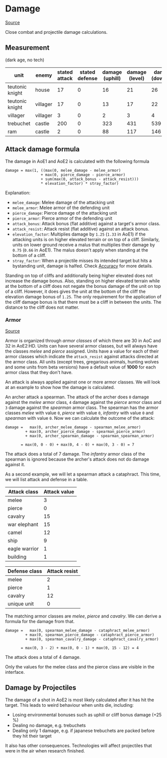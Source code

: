 # Damage

[Source](http://ageofempires.wikia.com/wiki/Attack)

Close combat and projectile damage calculations.

## Measurement

(dark age, no tech)

unit            | enemy    | stated attack | stated defense | damage (uphill) | damage (level) | damage (downhill)
----------------|----------|---------------|----------------|-----------------|----------------|------------------
teutonic knight | house    | 17            | 0              | 16              | 21             | 26
teutonic knight | villager | 17            | 0              | 13              | 17             | 22
villager        | villager | 3             | 0              | 2               | 3              | 4
trebuchet       | castle   | 200           | 0              | 323             | 431            | 539
ram             | castle   | 2             | 0              | 88              | 117            | 146

## Attack damage formula

The damage in AoE1 and AoE2 is calculated with the following formula

```
damage = max(1, ((max(0, melee_damage - melee_armor)
                + max(0, pierce_damage - pierce_armor)
                + sum(max(0, attack_bonus - attack_resist)))
                * elevation_factor) * stray_factor)
```

Explanation:

* `melee_damage`: Melee damage of the attacking unit
* `melee_armor`: Melee armor of the defending unit
* `pierce_damage`: Pierce damage of the attacking unit
* `pierce_armor`: Pierce armor of the defending unit
* `attack_bonus`: Attack bonus (flat additive) against a target's armor class.
* `attack_resist`: Attack resist (flat additive) against an attack bonus.
* `elevation_factor`: Multiplies damage by `1.25` (`1.33` in AoE1) if the attacking units is on higher elevated terrain or on top of a cliff. Similarly, units on lower ground receive a malus that multiplies their damage by `0.75` (`0.66` in AoE1). The malus doesn't apply when standing at the bottom of a cliff.
* `stray_factor`: When a projectile misses its intended target but hits a bystanding unit, damage is halfed. Check [Accuracy](accuracy.md) for more details.

Standing on top of cliffs and additionally being higher elevated does not increase the damage bonus. Also, standing on higher elevated terrain while at the bottom of a cliff does not negate the bonus damage of the unit on top of a cliff. However, it does gives the unit at the bottom of the cliff the elevation damage bonus of `1.25`. The only requirement for the application of the cliff damage bonus is that there must be a cliff in between the units. The distance to the cliff does not matter.

### Armor

[Source](http://ageofempires.wikia.com/wiki/Armor)

Armor is organized through *armor classes* of which there are 30 in AoC and 32 in AoE2:HD. Units can have several armor classes, but will always have the classes *melee* and *pierce* assigned. Units have a value for each of their armor classes which indicate the `attack_resist` against attacks directed at the armor class. All units (except trees, gregarious animals, hunting wolves and some units from beta versions) have a default value of **1000** for each armor class that they don't have.

An attack is always applied against one or more armor classes. We will look at an example to show how the damage is calculated.

An archer attack a spearman. The attack of the archer does `0` damage against the *melee* armor class, `4` damage against the *pierce* armor class and `3` damage against the *spearman* armor class. The spearman has the armor classes *melee* with value `0`, *pierce* with value `0`, *infantry* with value `0` and *spearman* with value `0`. Now we can calculate the outcome of the attack:

```
damage =   max(0, archer_melee_damage - spearman_melee_armor)
         + max(0, archer_pierce_damage - spearman_pierce_armor)
         + max(0, archer_spearman_damage - spearman_spearman_armor)

       = max(0, 0 - 0) + max(0, 4 - 0) + max(0, 3 - 0) = 7
```

The attack does a total of 7 damage. The *infantry* armor class of the spearman is ignored because the archer's attack does not do damage against it.

As a second example, we will let a spearman attack a cataphract. This time, we will list attack and defense in a table.

Attack class  | Attack value |
--------------|--------------|
melee         | 3            |
pierce        | 0            |
cavalry       | 15           |
war elephant  | 15           |
camel         | 12           |
ship          | 9            |
eagle warrior | 1            |
building      | 1            |

Defense class | Attack resist |
--------------|---------------|
melee         | 2             |
pierce        | 1             |
cavalry       | 12            |
unique unit   | 0             |

The matching armor classes are *melee*, *pierce* and *cavalry*. We can derive a formula for the damage from that.

```
damage =   max(0, spearman_melee_damage - cataphract_melee_armor)
         + max(0, spearman_pierce_damage - cataphract_pierce_armor)
         + max(0, spearman_cavalry_damage - cataphract_cavalry_armor)

       = max(0, 3 - 2) + max(0, 0 - 1) + max(0, 15 - 12) = 4
```

The attack does a total of 4 damage.

Only the values for the melee class and the pierce class are visible in the interface.

## Damage by Projectiles

The damage of a shot in AoE2 is most likely calculated after it has hit the target. This leads to weird behaviour when units die, including:

* Losing environmental bonuses such as uphill or cliff bonus damage (+25 %)
* Dealing no damage, e.g. trebuchets
* Dealing only 1 damage, e.g. if japanese trebuchets are packed before they hit their target

It also has other consequences. Technologies will affect projectiles that were in the air when research finished.
